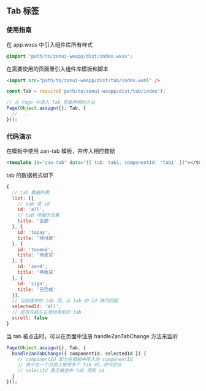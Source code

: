 ## Tab 标签

### 使用指南
在 app.wxss 中引入组件库所有样式
```css
@import "path/to/zanui-weapp/dist/index.wxss";
```

在需要使用的页面里引入组件库模板和脚本
```html
<import src="path/to/zanui-weapp/dist/tab/index.wxml" />
```
```js
const Tab = require('path/to/zanui-weapp/dist/tab/index');

// 在 Page 中混入 Tab 里面声明的方法
Page(Object.assign({}, Tab, {
  // ...
}));
```

### 代码演示
在模板中使用 zan-tab 模板，并传入相应数据
```html
<template is="zan-tab" data="{{ tab: tab1, componentId: 'tab1' }}"></template>
```
tab 的数据格式如下
```js
{
  // tab 数据列表
  list: [{
    // tab 项 id
    id: 'all',
    // tab 项展示文案
    title: '全部'
  }, {
    id: 'topay',
    title: '待付款'
  }, {
    id: 'tosend',
    title: '待发货'
  }, {
    id: 'send',
    title: '待收货'
  }, {
    id: 'sign',
    title: '已完成'
  }],
  // 当前选中的 tab 项，以 tab 的 id 进行匹配
  selectedId: 'all',
  // 是否开启左右滑动类型的 tab
  scroll: false
}
```

当 tab 被点击时，可以在页面中注册 handleZanTabChange 方法来监听
```js
Page(Object.assign({}, Tab, {
  handleZanTabChange({ componentId, selectedId }) {
    // componentId 即为在模板中传入的 componentId
    // 用于在一个页面上使用多个 tab 时，进行区分
    // selectId 表示被选中 tab 项的 id
  }
}));
```
